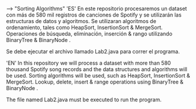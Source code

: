 --> "Sorting Algorithms"
'ES'
En este repositorio procesaremos un dataset con más de 580 mil registros de canciones de Spotify y se utilizarán las estructuras de datos y algoritmos.
Se utilizaran algoritmos de ordenamiento, tales como HeapSort, InsertionSort &amp; MergeSort. 
Operaciones de búsqueda, eliminación, inserción &amp; rango utilizando BinaryTree &amp; BinaryNode .

Se debe ejecutar el archivo llamado Lab2.java para correr el programa.

'EN'
In this repository we will process a dataset with more than 580 thousand Spotify song records and the data structures and algorithms will be used. Sorting algorithms will be used, such as HeapSort, InsertionSort & MergeSort. Lookup, delete, insert & range operations using BinaryTree & BinaryNode .

The file named Lab2.java must be executed to run the program.
